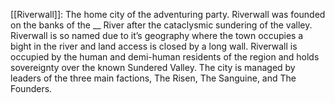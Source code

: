 
[[Riverwall]]: The home city of the adventuring party. Riverwall was founded on the banks of the __ River after the cataclysmic sundering of the valley. Riverwall is so named due to it’s geography where the town occupies a bight in the river and land access is closed by a long wall. Riverwall is occupied by the human and demi-human residents of the region and holds sovereignty over the known Sundered Valley. The city is managed by leaders of the three main factions, The Risen, The Sanguine, and The Founders.

